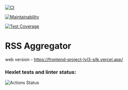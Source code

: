 [![CI](https://github.com/t4ks/frontend-project-lvl3/workflows/CI/badge.svg)](https://github.com/t4ks/frontend-project-lvl3/actions)

[![Maintainability](https://api.codeclimate.com/v1/badges/5e9424df3ed4cb6efc13/maintainability)](https://codeclimate.com/github/t4ks/frontend-project-lvl3/maintainability)

[![Test Coverage](https://api.codeclimate.com/v1/badges/5e9424df3ed4cb6efc13/test_coverage)](https://codeclimate.com/github/t4ks/frontend-project-lvl3/test_coverage)

# RSS Aggregator

web version - https://frontend-project-lvl3-silk.vercel.app/

### Hexlet tests and linter status:
![Actions Status](/workflows/hexlet-check/badge.svg)